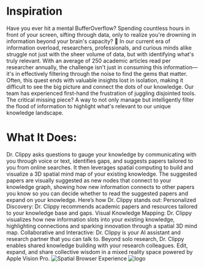 # Inspiration
Have you ever hit a mental BufferOverflow? Spending countless hours in front of your screen, sifting through data, only to realize you're drowning in information beyond your brain's capacity? 🤯
In our current era of information overload, researchers, professionals, and curious minds alike struggle not just with the sheer volume of data, but with identifying what's truly relevant. With an average of 250 academic articles read per researcher annually, the challenge isn't just in consuming this information—it's in effectively filtering through the noise to find the gems that matter. Often, this quest ends with valuable insights lost in isolation, making it difficult to see the big picture and connect the dots of our knowledge.
Our team has experienced first-hand the frustration of juggling disjointed tools. The critical missing piece? A way to not only manage but intelligently filter the flood of information to highlight what's relevant to our unique knowledge landscape.

# What It Does:
Dr. Clippy asks questions to gauge your knowledge by communicating with you through voice or text, identifies gaps, and suggests papers tailored to you from online searches. It then leverages spatial computing to build and visualize a 3D spatial mind map of your existing knowledge. The suggested papers are visually suggested as new nodes that connect to your knowledge graph, showing how new information connects to other papers you know so you can decide whether to read the suggested papers and expand on your knowledge. 
Here’s how Dr. Clippy stands out:
Personalized Discovery: Dr. Clippy recommends academic papers and resources tailored to your knowledge base and gaps.
Visual Knowledge Mapping: Dr. Clippy visualizes how new information slots into your existing knowledge, highlighting connections and sparking innovation through a spatial 3D mind map.
Collaborative and Interactive: Dr. Clippy is your AI assistant and research partner that you can talk to. Beyond solo research, Dr. Clippy enables shared knowledge building with your research colleagues. Edit, expand, and share collective wisdom in a mixed reality space powered by Apple Vision Pro.
![Spatial Browser Experience](https://github.com/tchemaly/DrClippy/assets/47718813/c081f5a0-cd2d-4ebc-9da1-864579fff375)
![logo](https://github.com/tchemaly/DrClippy/assets/47718813/71b6cb32-e498-49c3-bd1a-0d151f8d5249)
